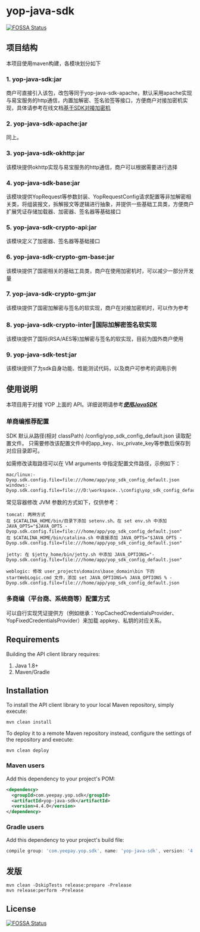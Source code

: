 # yop-java-sdk
[![FOSSA Status](https://app.fossa.com/api/projects/git%2Bgithub.com%2Fyop-platform%2Fyop-java-sdk.svg?type=shield)](https://app.fossa.com/projects/git%2Bgithub.com%2Fyop-platform%2Fyop-java-sdk?ref=badge_shield)

## 项目结构

本项目使用maven构建，各模块划分如下

### 1. yop-java-sdk:jar

商户可直接引入该包，改包等同于yop-java-sdk-apache，默认采用apache实现与易宝服务的http通信，内置加解密、签名验签等接口，方便商户对接加密机实现，具体请参考在线文档[基于SDK对接加密机](https://open.yeepay.com/docs/open/platform-doc/sdk_guide-sm/encryptor-support)

### 2. yop-java-sdk-apache:jar

同上。

### 3. yop-java-sdk-okhttp:jar

该模块提供okhttp实现与易宝服务的http通信，商户可以根据需要进行选择

### 4. yop-java-sdk-base:jar

该模块提供YopRequest等参数封装、YopRequestConfig请求配置等非加解密相关类，将组装报文，拆解报文等逻辑进行抽象，并提供一些基础工具类，方便商户扩展凭证存储加载器、加密器、签名器等基础接口

### 5. yop-java-sdk-crypto-api:jar

该模块定义了加密器、签名器等基础接口

### 6. yop-java-sdk-crypto-gm-base:jar

该模块提供了国密相关的基础工具类，商户在使用加密机时，可以减少一部分开发量

### 7. yop-java-sdk-crypto-gm:jar

该模块提供了国密加解密与签名的软实现，商户在对接加密机时，可以作为参考

### 8. yop-java-sdk-crypto-inter:jar:国际加解密签名软实现

该模块提供了国际(RSA/AES等)加解密与签名的软实现，目前为国外商户使用

### 9. yop-java-sdk-test:jar

该模块提供了为sdk自身功能、性能测试代码，以及商户可参考的调用示例

## 使用说明

本项目用于对接 YOP 上面的 API。详细说明请参考[**_使用JavaSDK_**](https://open.yeepay.com/docs/platform/sdk_guide/java-sdk-guide)

### 单商编推荐配置

SDK 默认从路径(相对 classPath) /config/yop_sdk_config_default.json 读取配置文件。
只需要修改该配置文件中的app_key、isv_private_key等参数后保存到对应目录即可。

如需修改读取路径可以在 VM arguments 中指定配置文件路径，示例如下：

````
mac/linux:-Dyop.sdk.config.file=file:///home/app/yop_sdk_config_default.json
windows:-Dyop.sdk.config.file=file:///D:\workspace..\config\yop_sdk_config_default.json
````

常见容器修改 JVM 参数的方式如下，仅供参考：

````
tomcat: 两种方式
在 $CATALINA_HOME/bin/目录下添加 setenv.sh，在 set env.sh 中添加 JAVA_OPTS="$JAVA_OPTS -Dyop.sdk.config.file=file:///home/app/yop_sdk_config_default.json"
在 $CATALINA_HOME/bin/catalina.sh 中直接添加 JAVA_OPTS="$JAVA_OPTS -Dyop.sdk.config.file=file:///home/app/yop_sdk_config_default.json"

jetty: 在 $jetty_home/bin/jetty.sh 中添加 JAVA_OPTIONS="-Dyop.sdk.config.file=file:///home/app/yop_sdk_config_default.json"

weblogic: 修改 user_projects\domains\base_domain\bin 下的 startWebLogic.cmd 文件，添加 set JAVA_OPTIONS=% JAVA_OPTIONS % -Dyop.sdk.config.file=file:///home/app/yop_sdk_config_default.json
````

### 多商编（平台商、系统商等）配置方式

可以自行实现凭证提供方（例如继承：YopCachedCredentialsProvider、YopFixedCredentialsProvider）来加载 appkey、私钥的对应关系。

## Requirements

Building the API client library requires:
1. Java 1.8+
2. Maven/Gradle

## Installation

To install the API client library to your local Maven repository, simply execute:

```shell
mvn clean install
```

To deploy it to a remote Maven repository instead, configure the settings of the repository and execute:

```shell
mvn clean deploy
```

### Maven users

Add this dependency to your project's POM:

```xml
<dependency>
  <groupId>com.yeepay.yop.sdk</groupId>
  <artifactId>yop-java-sdk</artifactId>
  <version>4.4.0</version>
</dependency>
```

### Gradle users

Add this dependency to your project's build file:

```groovy
compile group: 'com.yeepay.yop.sdk', name: 'yop-java-sdk', version: '4.4.0'
```

## 发版

```
mvn clean -DskipTests release:prepare -Prelease
mvn release:perform -Prelease
```

## License
[![FOSSA Status](https://app.fossa.com/api/projects/git%2Bgithub.com%2Fyop-platform%2Fyop-java-sdk.svg?type=large)](https://app.fossa.com/projects/git%2Bgithub.com%2Fyop-platform%2Fyop-java-sdk?ref=badge_large)